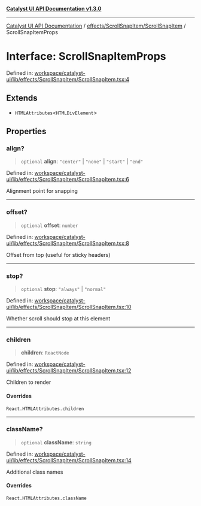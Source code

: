[**Catalyst UI API Documentation v1.3.0**](../../../../README.md)

---

[Catalyst UI API Documentation](../../../../README.md) / [effects/ScrollSnapItem/ScrollSnapItem](../README.md) / ScrollSnapItemProps

# Interface: ScrollSnapItemProps

Defined in: [workspace/catalyst-ui/lib/effects/ScrollSnapItem/ScrollSnapItem.tsx:4](https://github.com/TheBranchDriftCatalyst/catalyst-ui/blob/main/lib/effects/ScrollSnapItem/ScrollSnapItem.tsx#L4)

## Extends

- `HTMLAttributes`\<`HTMLDivElement`\>

## Properties

### align?

> `optional` **align**: `"center"` \| `"none"` \| `"start"` \| `"end"`

Defined in: [workspace/catalyst-ui/lib/effects/ScrollSnapItem/ScrollSnapItem.tsx:6](https://github.com/TheBranchDriftCatalyst/catalyst-ui/blob/main/lib/effects/ScrollSnapItem/ScrollSnapItem.tsx#L6)

Alignment point for snapping

---

### offset?

> `optional` **offset**: `number`

Defined in: [workspace/catalyst-ui/lib/effects/ScrollSnapItem/ScrollSnapItem.tsx:8](https://github.com/TheBranchDriftCatalyst/catalyst-ui/blob/main/lib/effects/ScrollSnapItem/ScrollSnapItem.tsx#L8)

Offset from top (useful for sticky headers)

---

### stop?

> `optional` **stop**: `"always"` \| `"normal"`

Defined in: [workspace/catalyst-ui/lib/effects/ScrollSnapItem/ScrollSnapItem.tsx:10](https://github.com/TheBranchDriftCatalyst/catalyst-ui/blob/main/lib/effects/ScrollSnapItem/ScrollSnapItem.tsx#L10)

Whether scroll should stop at this element

---

### children

> **children**: `ReactNode`

Defined in: [workspace/catalyst-ui/lib/effects/ScrollSnapItem/ScrollSnapItem.tsx:12](https://github.com/TheBranchDriftCatalyst/catalyst-ui/blob/main/lib/effects/ScrollSnapItem/ScrollSnapItem.tsx#L12)

Children to render

#### Overrides

`React.HTMLAttributes.children`

---

### className?

> `optional` **className**: `string`

Defined in: [workspace/catalyst-ui/lib/effects/ScrollSnapItem/ScrollSnapItem.tsx:14](https://github.com/TheBranchDriftCatalyst/catalyst-ui/blob/main/lib/effects/ScrollSnapItem/ScrollSnapItem.tsx#L14)

Additional class names

#### Overrides

`React.HTMLAttributes.className`
